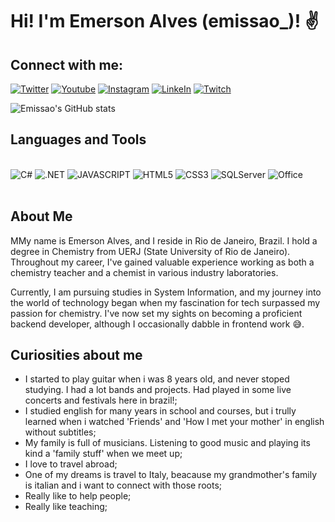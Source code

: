 # Hi! I'm Emerson Alves (emissao_)! ✌️
## Connect with me:
[![Twitter](https://img.shields.io/badge/Twitter-1DA1F2?style=for-the-badge&logo=twitter&logoColor=white)](https://twitter.com/emissao_)
[![Youtube](https://img.shields.io/badge/YouTube-FF0000?style=for-the-badge&logo=youtube&logoColor=white)](https://www.youtube.com/channel/UCvbh0PttoHSeyRDj7RswQDg)
[![Instagram](https://img.shields.io/badge/Instagram-E4405F?style=for-the-badge&logo=instagram&logoColor=white)](https://www.instagram.com/emissao_/)
[![LinkeIn](https://img.shields.io/badge/LinkedIn-0077B5?style=for-the-badge&logo=linkedin&logoColor=white)](https://www.linkedin.com/in/emerson-alves-1a427b67/)
[![Twitch](https://img.shields.io/badge/Twitch-9146FF?style=for-the-badge&logo=twitch&logoColor=white)](https://www.twitch.tv/emissao)

![Emissao's GitHub stats](https://github-readme-stats.vercel.app/api?username=emissao&show_icons=true&theme=dracula)

## Languages and Tools

<div style="display: inline_block"><br>
<img alt="C#" src="https://img.shields.io/badge/C%23-239120?style=for-the-badge&logo=c-sharp&logoColor=white"/>
<img alt=".NET" src="https://img.shields.io/badge/.NET-5C2D91?style=for-the-badge&logo=.net&logoColor=white"/>
<img alt="JAVASCRIPT" src="https://img.shields.io/badge/JavaScript-F7DF1E?style=for-the-badge&logo=javascript&logoColor=black"/>
<img alt="HTML5" src="https://img.shields.io/badge/HTML5-E34F26?style=for-the-badge&logo=html5&logoColor=white"/>
<img alt="CSS3" src="https://img.shields.io/badge/CSS3-1572B6?style=for-the-badge&logo=css3&logoColor=white"/>
<img alt="SQLServer" src="https://img.shields.io/badge/Microsoft_SQL_Server-CC2927?style=for-the-badge&logo=microsoft-sql-server&logoColor=white"/>
<img alt="Office" src="https://img.shields.io/badge/Microsoft_Office-D83B01?style=for-the-badge&logo=microsoft-office&logoColor=white"/>
</div><BR>

## About Me
MMy name is Emerson Alves, and I reside in Rio de Janeiro, Brazil. I hold a degree in Chemistry from UERJ (State University of Rio de Janeiro). Throughout my career, I've gained valuable experience working as both a chemistry teacher and a chemist in various industry laboratories.

Currently, I am pursuing studies in System Information, and my journey into the world of technology began when my fascination for tech surpassed my passion for chemistry. I've now set my sights on becoming a proficient backend developer, although I occasionally dabble in frontend work 😅.

## Curiosities about me
- I started to play guitar when i was 8 years old, and never stoped studying. I had a lot bands and projects. Had played in some live concerts and festivals here in brazil!;
- I studied english for many years in school and courses, but i trully learned when i watched 'Friends' and 'How I met your mother' in english without subtitles;
- My family is full of musicians. Listening to good music and playing its kind a 'family stuff' when we meet up;
- I love to travel abroad; 
- One of my dreams is travel to Italy, beacause my grandmother's family is italian and i want to connect with those roots;
- Really like to help people;
- Really like teaching;
